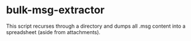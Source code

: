 # bulk-msg-extractor
This script recurses through a directory and dumps all .msg content into a spreadsheet (aside from attachments).
